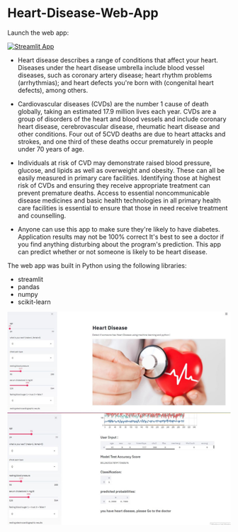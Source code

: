# Heart-Disease-Web-App


Launch the web app:

[![Streamlit App](https://static.streamlit.io/badges/streamlit_badge_black_white.svg)](https://share.streamlit.io/kareem-negm/heart-disease-web-app/main/heart-app.py)


* Heart disease describes a range of conditions that affect your heart. Diseases under the heart disease umbrella include blood vessel diseases, such as coronary artery disease; heart rhythm problems (arrhythmias); and heart defects you're born with (congenital heart defects), among others.

* Cardiovascular diseases (CVDs) are the number 1 cause of death globally, taking an estimated 17.9 million lives each year. CVDs are a group of disorders of the heart and blood vessels and include coronary heart disease, cerebrovascular disease, rheumatic heart disease and other conditions. Four out of 5CVD deaths are due to heart attacks and strokes, and one third of these deaths occur prematurely in people under 70 years of age.

* Individuals at risk of CVD may demonstrate raised blood pressure, glucose, and lipids as well as overweight and obesity. These can all be easily measured in primary care facilities. Identifying those at highest risk of CVDs and ensuring they receive appropriate treatment can prevent premature deaths. Access to essential noncommunicable disease medicines and basic health technologies in all primary health care facilities is essential to ensure that those in need receive treatment and counselling.

* Anyone can use this app to make sure they're likely to have diabetes. 
Application results may not be 100% correct
 It's best to see a doctor if you find anything disturbing about the program's prediction. 
This app can predict whether or not someone is likely to be heart disease. 

The web app was built in Python using the following libraries:
* streamlit
* pandas
* numpy
* scikit-learn

![alt text](https://github.com/Kareem-negm/Heart-Disease-Web-App/blob/main/SharedScreenshot.jpg)
![alt text](https://github.com/Kareem-negm/Heart-Disease-Web-App/blob/main/gh.jpg)

